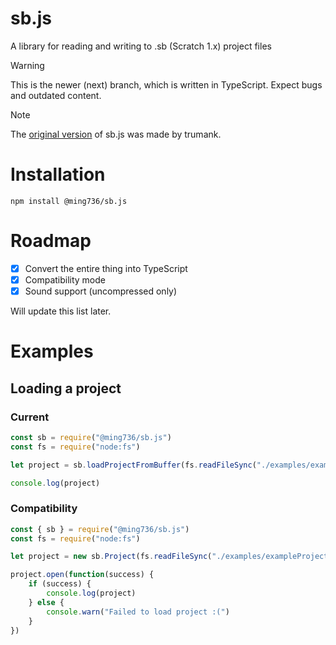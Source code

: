 # sb.js

A library for reading and writing to .sb (Scratch 1.x) project files

> [!WARNING]
> This is the newer (next) branch, which is written in TypeScript. Expect bugs and outdated content.

> [!NOTE]
> The [original version](https://github.com/trumank/sb.js) of sb.js was made by trumank.

# Installation
```
npm install @ming736/sb.js
```
# Roadmap
- [x] Convert the entire thing into TypeScript
- [x] Compatibility mode
- [x] Sound support (uncompressed only)

Will update this list later.
# Examples
## Loading a project
### Current
```js
const sb = require("@ming736/sb.js")
const fs = require("node:fs")

let project = sb.loadProjectFromBuffer(fs.readFileSync("./examples/exampleProject.sb"))

console.log(project)
```
### Compatibility
```js
const { sb } = require("@ming736/sb.js")
const fs = require("node:fs")

let project = new sb.Project(fs.readFileSync("./examples/exampleProject.sb"))

project.open(function(success) {
    if (success) {
        console.log(project)
    } else {
        console.warn("Failed to load project :(")
    }
})
```